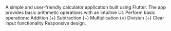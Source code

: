 A simple and user-friendly calculator application built using Flutter. The app provides basic arithmetic operations with an intuitive UI.
Perform basic operations:
Addition (+)
Subtraction (−)
Multiplication (×)
Division (÷)
Clear input functionality
Responsive design.
